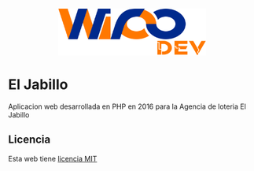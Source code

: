 <p align="center">
    <img src="https://github.com/wipodev/wipodev/blob/main/assets/logo-main.svg" width="300" title="AJ-Wi">
</p>

# El Jabillo

Aplicacion web desarrollada en PHP en 2016 para la Agencia de loteria El Jabillo

## Licencia

Esta web tiene [licencia MIT](https://github.com/AJ-Wi/AJ-Loteria_PHP/blob/master/LICENCE)
